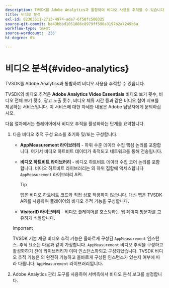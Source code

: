 ```yaml
---
description: TVSDK를 Adobe Analytics과 통합하여 비디오 사용을 추적할 수 있습니다.
title: 비디오 분석
exl-id: 02303511-2713-4974-ada7-6f50fc500325
source-git-commit: be43bbbd1051886c8979ff590a3197b2a7249b6a
workflow-type: tm+mt
source-wordcount: '235'
ht-degree: 0%

---
```


# 비디오 분석{#video-analytics}

TVSDK를 Adobe Analytics과 통합하여 비디오 사용을 추적할 수 있습니다.

TVSDK의 비디오 추적은 **Adobe Analytics Video Essentials** 비디오 보기 횟수, 비디오 전체 보기 횟수, 광고 노출 횟수, 비디오 체류 시간 등과 같은 비디오 참여 지표를 제공하는 서비스입니다. 이 서비스에 대한 자세한 내용은 Adobe 담당자에게 문의하십시오.

다음 절차에서는 플레이어에서 비디오 추적을 활성화하는 단계를 요약합니다.

1. 다음 비디오 추적 구성 요소를 초기화 및/또는 구성합니다.

   * **AppMeasurement 라이브러리** - 하위 수준 데이터 수집 핵심 논리를 포함합니다. 여기서 비디오 하트비트 데이터가 축적되고 네트워크를 통해 전송됩니다.
   * **비디오 하트비트 라이브러리** - 비디오 하트비트 데이터 수집 코어 논리를 포함합니다. 비디오 하트비트 라이브러리는 의 하위 집합에 액세스합니다 `AppMeasurement` 라이브러리 API.

      >[!TIP]
      >
      >앱은 비디오 하트비트 코드와 직접 상호 작용하지 않습니다. 대신 앱은 TVSDK API를 사용하여 플레이어의 비디오 추적 기능을 구성합니다.

   * **VisitorID 라이브러리** - 비디오 플레이어를 호스팅하는 웹 페이지 방문자를 고유하게 식별합니다.
   >[!IMPORTANT]
   >
   >TVSDK 기본 제공 비디오 추적 기능은 올바르게 구성된 `AppMeasurement` 인스턴스. 추적 요소는 다음과 같이 가정합니다. `AppMeasurement` 비디오 추적을 구성하고 활성화하기 전에 라이브러리가 이미 인스턴스화되고 구성되었습니다. TVSDK 비디오 추적 기능은 의 완전히 기능하고 올바르게 구성된 인스턴스가 있는지 여부에 따라 다릅니다. `AppMeasurement` 라이브러리입니다.

1. Adobe Analytics 관리 도구를 사용하여 서버측에서 비디오 분석 보고를 설정합니다.
